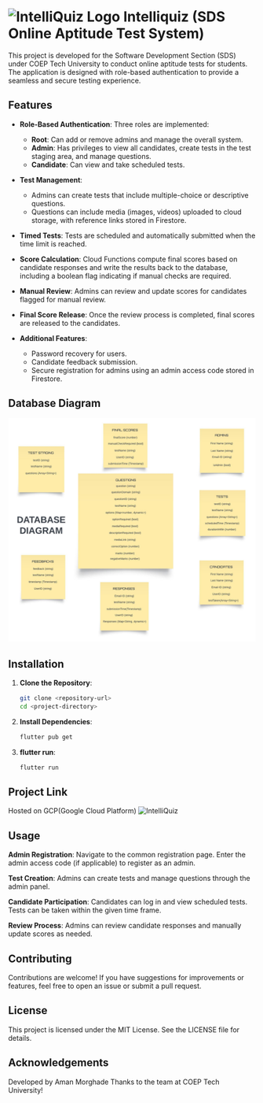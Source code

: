 # ![IntelliQuiz Logo](path/to/logo.png) Intelliquiz (SDS Online Aptitude Test System)

This project is developed for the Software Development Section (SDS) under COEP Tech University to conduct online aptitude tests for students. The application is designed with role-based authentication to provide a seamless and secure testing experience.

## Features

- **Role-Based Authentication**: Three roles are implemented:
  - **Root**: Can add or remove admins and manage the overall system.
  - **Admin**: Has privileges to view all candidates, create tests in the test staging area, and manage questions.
  - **Candidate**: Can view and take scheduled tests.

- **Test Management**:
  - Admins can create tests that include multiple-choice or descriptive questions.
  - Questions can include media (images, videos) uploaded to cloud storage, with reference links stored in Firestore.

- **Timed Tests**: Tests are scheduled and automatically submitted when the time limit is reached.

- **Score Calculation**: Cloud Functions compute final scores based on candidate responses and write the results back to the database, including a boolean flag indicating if manual checks are required.

- **Manual Review**: Admins can review and update scores for candidates flagged for manual review.

- **Final Score Release**: Once the review process is completed, final scores are released to the candidates.

- **Additional Features**:
  - Password recovery for users.
  - Candidate feedback submission.
  - Secure registration for admins using an admin access code stored in Firestore.

## Database Diagram

![Database Diagram](assets/images/database.jpeg)

## Installation

1. **Clone the Repository**:
   ```bash
   git clone <repository-url>
   cd <project-directory>

2. **Install Dependencies**:
    ```bash
    flutter pub get
    ```
3. **flutter run**:
    ```bash
    flutter run
    ```
## Project Link
Hosted on GCP(Google Cloud Platform) ![IntelliQuiz](https://intelliquiz1.web.app/)
## Usage
**Admin Registration**:
Navigate to the common registration page.
Enter the admin access code (if applicable) to register as an admin.

**Test Creation**:
Admins can create tests and manage questions through the admin panel.

**Candidate Participation**:
Candidates can log in and view scheduled tests.
Tests can be taken within the given time frame.

**Review Process**:
Admins can review candidate responses and manually update scores as needed.

## Contributing
Contributions are welcome! If you have suggestions for improvements or features, feel free to open an issue or submit a pull request.

## License
This project is licensed under the MIT License. See the LICENSE file for details.

## Acknowledgements
Developed by Aman Morghade
Thanks to the team at COEP Tech University!